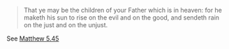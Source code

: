 >  That ye may be the children of your Father which is in heaven: for he maketh his sun to rise on the evil and on the good, and sendeth rain on the just and on the unjust.

See [Matthew 5.45](https://www.churchofjesuschrist.org/study/scriptures/nt/matt/5?id=p45&lang=eng#p45)